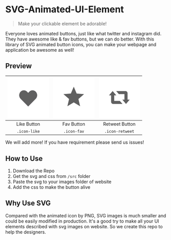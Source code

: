 # SVG-Animated-UI-Element

> Make your clickable element be adorable!

Everyone loves animated buttons, just like what twitter and instagram did. They have awesome like & fav buttons, but we can do better. With this library of SVG animated button icons, you can make your webpage and application be awesome as well!

## Preview

| <img src="gif/like.gif" width="128"> | <img src="gif/fav.gif" width="128"> | <img src="gif/retweet.gif" width="128">  |
|:-------------:|:-------------:|:-----:|
| Like Button | Fav Button | Retweet Button |
| `.icon-like` | `.icon-fav` | `.icon-retweet` |

We will add more! If you have requirement please send us issues!

## How to Use

1. Download the Repo
2. Get the svg and css from `/src` folder
3. Paste the svg to your images folder of website
4. Add the css to make the button alive

## Why Use SVG

Compared with the animated icon by PNG, SVG images is much smaller and could be easily modified in production. It's a good try to make all your UI elements described with svg images on website. So we create this repo to help the designers.

